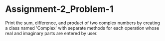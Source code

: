 # Assignment-2_Problem-1
Print the sum, difference, and product of two complex numbers by creating a class named 'Complex' with separate methods for each operation whose real and imaginary parts are entered by user.
